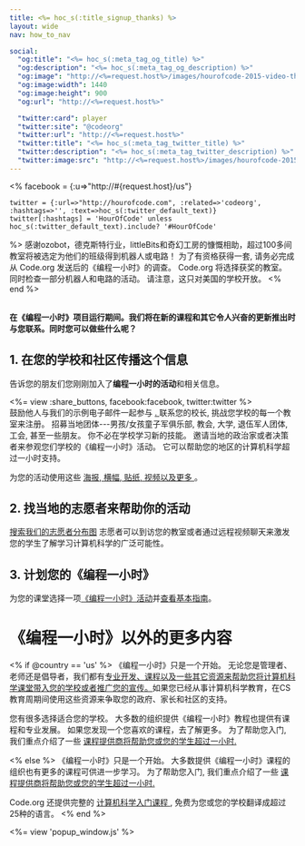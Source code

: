 ```yaml
---
title: <%= hoc_s(:title_signup_thanks) %>
layout: wide
nav: how_to_nav

social:
  "og:title": "<%= hoc_s(:meta_tag_og_title) %>"
  "og:description": "<%= hoc_s(:meta_tag_og_description) %>"
  "og:image": "http://<%=request.host%>/images/hourofcode-2015-video-thumbnail.png"
  "og:image:width": 1440
  "og:image:height": 900
  "og:url": "http://<%=request.host%>"

  "twitter:card": player
  "twitter:site": "@codeorg"
  "twitter:url": "http://<%=request.host%>"
  "twitter:title": "<%= hoc_s(:meta_tag_twitter_title) %>"
  "twitter:description": "<%= hoc_s(:meta_tag_twitter_description) %>"
  "twitter:image:src": "http://<%=request.host%>/images/hourofcode-2015-video-thumbnail.png"
---
```

<%
    facebook = {:u=>"http://#{request.host}/us"}

    twitter = {:url=>"http://hourofcode.com", :related=>'codeorg', :hashtags=>'', :text=>hoc_s(:twitter_default_text)}
    twitter[:hashtags] = 'HourOfCode' unless hoc_s(:twitter_default_text).include? '#HourOfCode'
%> 感谢ozobot，德克斯特行业，littleBits和奇幻工房的慷慨相助，超过100多间教室将被选定为他们的班级得到机器人或电路！ 为了有资格获得一套, 请务必完成从 Code.org 发送后的《编程一小时》的调查。 Code.org 将选择获奖的教室。 同时检查一部分机器人和电路的活动。 请注意，这只对美国的学校开放。 <% end %>

<br /> **在《编程一小时》项目运行期间。我们将在新的课程和其它令人兴奋的更新推出时与您联系。同时您可以做些什么呢？**

## 1. 在您的学校和社区传播这个信息

告诉您的朋友们您刚刚加入了**编程一小时的活动**和相关信息。

<%= view :share_buttons, facebook:facebook, twitter:twitter %> <br /> 鼓励他人与我们的示例电子邮件一起参与 [. ](<%= resolve_url('/promote/resources#sample-emails')%>)联系您的校长, 挑战您学校的每一个教室来注册。 招募当地团体\---男孩/女孩童子军俱乐部, 教会, 大学, 退伍军人团体, 工会, 甚至一些朋友。 你不必在学校学习新的技能。 邀请当地的政治家或者决策者来参观您们学校的《编程一小时》活动。 它可以帮助您的地区的计算机科学超过一小时支持。

为您的活动使用这些 [ 海报, 横幅, 贴纸, 视频以及更多 ](<%= resolve_url('/promote/resources')%>) 。

## 2. 找当地的志愿者来帮助你的活动

[搜索我们的志愿者分布图](https://code.org/volunteer/local) 志愿者可以到访您的教室或者通过远程视频聊天来激发您的学生了解学习计算机科学的广泛可能性。

## 3. 计划您的《编程一小时》

为您的课堂选择一项[《编程一小时》活动](https://hourofcode.com/learn)并[查看基本指南](<%= resolve_url('/how-to') %>)。

# 《编程一小时》以外的更多内容

<% if @country == 'us' %> 《编程一小时》只是一个开始。 无论您是管理者、老师还是倡导者，我们都有[专业开发、课程以及一些其它资源来帮助您将计算机科学课堂带入您的学校或者推广您的宣传。](https://code.org/yourschool)如果您已经从事计算机科学教育，在CS教育周期间使用这些资源来争取您的政府、家长和社区的支持。

您有很多选择适合您的学校。 大多数的组织提供《编程一小时》教程也提供有课程和专业发展。 如果您发现一个您喜欢的课程，去了解更多。 为了帮助您入门, 我们重点介绍了一些 [ 课程提供商将帮助您或您的学生超过一小时. ](https://hourofcode.com/beyond)

<% else %> 《编程一小时》只是一个开始。 大多数提供《编程一小时》课程的组织也有更多的课程可供进一步学习。 为了帮助您入门, 我们重点介绍了一些 [ 课程提供商将帮助您或您的学生超过一小时. ](https://hourofcode.com/beyond)

Code.org 还提供完整的 [ 计算机科学入门课程 ](https://code.org/educate/curriculum/cs-fundamentals-international), 免费为您或您的学校翻译成超过25种的语言。 <% end %>

<%= view 'popup_window.js' %>
